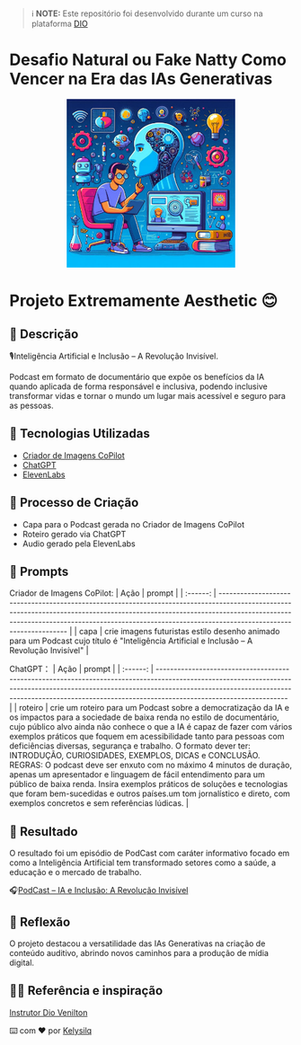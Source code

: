 > ℹ️ **NOTE:** Este repositório foi desenvolvido durante um curso na plataforma [DIO](https://dio.me)
# Desafio Natural ou Fake Natty Como Vencer na Era das IAs Generativas


<div align="center">
<img src="https://github.com/Kelysilq/Desafio-Natural-ou-Fake-Natty-Como-Vencer-na-Era-das-IAs-Generativas/blob/main/Imagem_ProdCast.jpg" alt="capa" width="300">
</div>


# Projeto Extremamente Aesthetic 😊
## 📒 Descrição
🎙️Inteligência Artificial e Inclusão – A Revolução Invisível.

Podcast em formato de documentário que expõe os benefícios da IA quando aplicada de forma responsável e inclusiva, podendo inclusive transformar vidas e tornar o mundo um lugar mais acessível e seguro para as pessoas.

## 🤖 Tecnologias Utilizadas

- [Criador de Imagens  CoPilot](https://copilot.microsoft.com/images/create?cc=st&msockid=1da3bb3c5a8a6aac04cbaeb85b286bc3)
- [ChatGPT](https://chat.openai.com/) 
- [ElevenLabs](https://beta.elevenlabs.io/)

## 🧐 Processo de Criação
- Capa para o Podcast gerada no Criador de Imagens  CoPilot
- Roteiro gerado via ChatGPT
- Audio gerado pela ElevenLabs

## 🧠 Prompts
Criador de Imagens  CoPilot:
|   Ação   | prompt                                                                                                                                                                                                                                                                         |
| :------: | ------------------------------------------------------------------------------------------------------------------------------------------------------------------------------------------------------------------------------------------------------------------------------ |
|  capa    | crie imagens futuristas estilo desenho animado para um Podcast cujo título é "Inteligência Artificial e Inclusão – A Revolução Invisível"                                                                                                  |

ChatGPT：
|   Ação   | prompt                                                                                                                                                                                                                                                                         |
| :------: | ------------------------------------------------------------------------------------------------------------------------------------------------------------------------------------------------------------------------------------------------------------------------------ |
| roteiro | crie um roteiro para um Podcast sobre a democratização da IA e os impactos para a sociedade de baixa renda no estilo de documentário, cujo público alvo ainda não conhece o que a IA é capaz de fazer com vários exemplos práticos que foquem em acessibilidade tanto para pessoas com deficiências diversas, segurança e trabalho. O formato dever ter: INTRODUÇÃO, CURIOSIDADES, EXEMPLOS, DICAS  e CONCLUSÃO. REGRAS: O podcast deve ser enxuto com no máximo 4 minutos de duração, apenas  um apresentador e linguagem de fácil entendimento para um público de baixa renda. Insira exemplos práticos de soluções e tecnologias que foram bem-sucedidas e outros países.um tom jornalístico e direto, com exemplos concretos e sem referências lúdicas.                                                                |

## 🚀 Resultado
O resultado foi um episódio de PodCast com caráter informativo focado em como a Inteligência Artificial tem transformado setores como a saúde, a educação e o mercado de trabalho.


:headphones:[PodCast – IA e Inclusão: A Revolução Invisível](https://github.com/Kelysilq/Desafio-Natural-ou-Fake-Natty-Como-Vencer-na-Era-das-IAs-Generativas/commit/c61f9b1cc745abb588d467caa50ff469c45e5004)

## 💭 Reflexão 
O projeto destacou a versatilidade das IAs Generativas na criação de conteúdo auditivo, abrindo novos caminhos para a produção de mídia digital.

  ## 👨‍💻 Referência e inspiração
[Instrutor Dio Venilton](https://github.com/digitalinnovationone/lab-natty-or-not/commits?author=falvojr)

⌨️ com ❤️ por [Kelysilq](https://github.com/Kelysilq)
